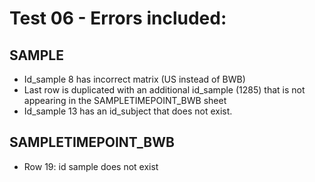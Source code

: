 # Test 06 - Errors included:

## SAMPLE

- Id_sample 8 has incorrect matrix (US instead of BWB)
- Last row is duplicated with an additional id_sample (1285) that is not appearing in the SAMPLETIMEPOINT_BWB sheet
- Id_sample 13 has an id_subject that does not exist.

## SAMPLETIMEPOINT_BWB

- Row 19: id sample does not exist

